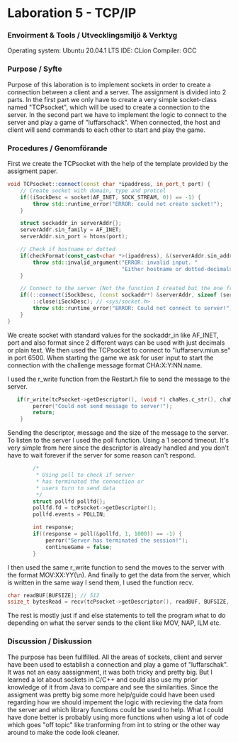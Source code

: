 # Laboration 5 - TCP/IP
### Envoirment & Tools / Utvecklingsmiljö & Verktyg
Operating system: Ubuntu 20.04.1 LTS
IDE: CLion
Compiler: GCC

### Purpose / Syfte
Purpose of this laboration is to implement sockets in order to create a connection between a client and a server.
The assignment is divided into 2 parts. In the first part we only have to create a very simple socket-class named
"TCPsocket", which will be used to create a connection to the server. 
In the second part we have to implement the logic to connect to the server and play a game of "luffarschack".
When connected, the host and client will send commands to each other to start and play the game.

### Procedures / Genomförande
First we create the TCPsocket with the help of the template provided by the assigment paper.
```cpp
void TCPsocket::connect(const char *ipaddress, in_port_t port) {
    // Create socket with domain, type and protcol
    if((iSockDesc = socket(AF_INET, SOCK_STREAM, 0)) == -1) {
        throw std::runtime_error("ERROR: could not create socket!");
    }

    struct sockaddr_in serverAddr{};
    serverAddr.sin_family = AF_INET;
    serverAddr.sin_port = htons(port);

    // Check if hostname or dotted
    if(checkFormat(const_cast<char *>(ipaddress), &(serverAddr.sin_addr.s_addr)) == -1) {
        throw std::invalid_argument("ERROR: invalid input. "
                                    "Either hostname or dotted-decimals can be used");
    }

    // Connect to the server (Not the function I created but the one from <sys/socket.h>)
    if((::connect(iSockDesc, (const sockaddr*) &serverAddr, sizeof (serverAddr))) == -1) {
        ::close(iSockDesc); // <sys/socket.h>
        throw std::runtime_error("ERROR: Could not connect to server!");
    }
}
```
We create socket with standard values for the sockaddr_in like AF_INET, port and also format since 2 different ways can be used with just decimals or plain text. We then used the TCPsocket to connect to "luffarserv.miun.se" in port 6500.
When starting the game we ask for user input to start the connection with the challenge message format CHA:X:Y:NN:name.

I used the r_write function from the Restart.h file to send the message to the server.
```cpp
   if(r_write(tcPsocket->getDescriptor(), (void *) chaMes.c_str(), chaMes.size()) == -1) {
        perror("Could not send message to server!");
        return;
    }
```
Sending the descriptor, message and the size of the message to the server.
To listen to the server I used the poll function. Using a 1 second timeout. It's very simple from here since the descriptor is already handled and you don't have to wait forever if the server for some reason can't respond.
```cpp
        /*
         * Using poll to check if server
         * has terminated the connection or
         * users turn to send data
         */
        struct pollfd pollfd{};
        pollfd.fd = tcPsocket->getDescriptor();
        pollfd.events = POLLIN;

        int response;
        if((response = poll(&pollfd, 1, 1000)) == -1) {
            perror("Server has terminated the session!");
            continueGame = false;
        }
```
I then used the same r_write function to send the moves to the server with the format MOV:XX:YY(\n).
And finally to get the data from the server, which is written in the same way I send them, I used the function recv.
```cpp
char readBUF[BUFSIZE]; // 512
ssize_t bytesRead = recv(tcPsocket->getDescriptor(), readBUF, BUFSIZE, 0); // Getting data
```
The rest is mostly just if and else statements to tell the program what to do 
depending on what the server sends to the client like MOV, NAP, ILM etc.
### Discussion / Diskussion
The purpose has been fullfilled. All the areas of sockets, client and server have been used
to establish a connection and play a game of "luffarschak". It was not an easy aassignment, 
it was both tricky and pretty big. But I learned a lot 
about sockets in C/C++ and could also use my prior knowledge of it from Java
to compare and see the similarities. Since the assigment was pretty big some more
help/guide could have been used regarding how we should impement the logic
with recieving the data from the server and which library functions could 
be used to help. What I could have done better is probably using more functions
when using a lot of code which goes "off topic" like tranforming from int to string
or the other way around to make the code look cleaner. 
